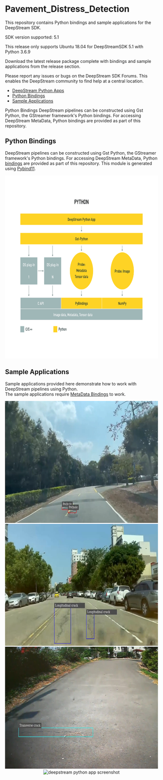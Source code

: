 # Pavement_Distress_Detection

This repository contains Python bindings and sample applications for the DeepStream SDK.

SDK version supported: 5.1



This release only supports Ubuntu 18.04 for DeepStreamSDK 5.1 with Python 3.6.9 

Download the latest release package complete with bindings and sample applications from the release section.

Please report any issues or bugs on the DeepStream SDK Forums. This enables the DeepStream community to find help at a central location.

- [DeepStream Python Apps](#deepstream-python-apps)
- [Python Bindings](#python-bindings)
- [Sample Applications](#sample-applications)

Python Bindings
DeepStream pipelines can be constructed using Gst Python, the GStreamer framework's Python bindings. For accessing DeepStream MetaData, Python bindings are provided as part of this repository. 

<a name="metadata_bindings"></a>
## Python Bindings
DeepStream pipelines can be constructed using Gst Python, the GStreamer framework's Python bindings. For accessing DeepStream MetaData, 
Python [bindings](bindings) are provided as part of this repository. This module is generated using [Pybind11](https://github.com/pybind/pybind11).

<p align="center">
<img src="images/python-app-pipeline.png" alt="bindings pipeline" height="600px"/>
</p>

## Sample Applications

Sample applications provided here demonstrate how to work with DeepStream pipelines using Python.  
The sample applications require [MetaData Bindings](#metadata_bindings) to work.  

<p align="center">
<img src="images/Jetson Xavier NX Pothole.png" alt="deepstream python app screenshot" height="400px"/>
<img src="images/Jetson Xavier NX Longitudinal crack.jpg" alt="deepstream python app screenshot" height="400px"/>
<img src="images/Jetson Xavier NX Transverse crack.jpg" alt="deepstream python app screenshot" height="400px"/>
<img src="imagesJetson Xavier NX Alligator cracks.jpg" alt="deepstream python app screenshot" height="400px"/>    
</p>
